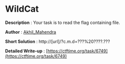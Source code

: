 # WildCat  

**Description** : Your task is to read the flag containing file.  

**Author** : [Akhil_Mahendra](https://twitter.com/Akhil_Mahendra)  

**Short Solution** : http://[url]/?c.m.d=???%20????.???  

**Detailed Write-up** : [https://ctftime.org/task/6749](https://ctftime.org/task/6749)
	
	
